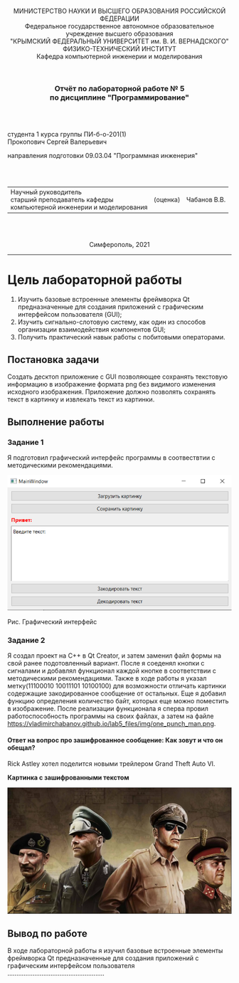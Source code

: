 <p align="center">МИНИСТЕРСТВО НАУКИ  И ВЫСШЕГО ОБРАЗОВАНИЯ РОССИЙСКОЙ ФЕДЕРАЦИИ<br>
Федеральное государственное автономное образовательное учреждение высшего образования<br>
"КРЫМСКИЙ ФЕДЕРАЛЬНЫЙ УНИВЕРСИТЕТ им. В. И. ВЕРНАДСКОГО"<br>
ФИЗИКО-ТЕХНИЧЕСКИЙ ИНСТИТУТ<br>
Кафедра компьютерной инженерии и моделирования</p>

<br>

<h3 align="center">Отчёт по лабораторной работе № 5<br> по дисциплине "Программирование"</h3>

<br><br>

<p>студента 1 курса группы ПИ-б-о-201(1)<br>
Прокопович Сергей Валерьевич<br>

направления подготовки 09.03.04 "Программная инженерия"</p>

<br><br>

<table>
<tr><td>Научный руководитель<br> старший преподаватель кафедры<br> компьютерной инженерии и моделирования</td>

<td>(оценка)</td>

<td>Чабанов В.В.</td>

</tr>

</table>

<br><br>

<p align="center">Симферополь, 2021</p>

<hr>

# Цель лабораторной работы

1. Изучить базовые встроенные элементы фреймворка Qt предназначенные  для создания приложений с графическим интерфейсом пользователя (GUI);
2. Изучить сигнально-слотовую систему, как один из способов организации взаимодействия компонентов GUI;
3. Получить практический навык работы с побитовыми операторами.

## Постановка задачи

Создать десктоп приложение с GUI позволяющее сохранять текстовую  информацию в изображение формата png без видимого изменения исходного  изображения. Приложение должно позволять сохранять текст в картинку и  извлекать текст из картинки.

## Выполнение работы 

### **Задание 1**

Я подготовил графический интерфейс программы в соотвествтии с методическими рекомендациями.

![](https://github.com/Pserega-sys/Programming/blob/master/Lab/05/pictures/interface.PNG)

Рис. Графический интерфейс

### **Задание 2**

Я создал проект на C++ в Qt Creator, и затем заменил файл формы на свой ранее подотовленный вариант. После я соеденял кнопки с сигналами и добавлял функционал каждой кнопке в соответствии с методическими рекомендациями. Также в ходе работы я указал метку(11100010 10011101 10100100) для возможности отличать картинки содержащие закодированное сообщение от остальных. Еще я добавил функцию определения количество байт, которых еще можно поместить в изображение. После реализации функционала я сперва провил работоспособность программы на своих файлах, а затем на файле https://vladimirchabanov.github.io/lab5_files/img/one_punch_man.png.

#### **Ответ на вопрос про зашифрованное сообщение: Как зовут и что он обещал?**

Rick Astley хотел поделится новыми трейлером Grand Theft Auto VI.

**Картинка с зашифрованными текстом**

![](https://github.com/Pserega-sys/Programming/blob/master/Lab/05/pictures/hoi.PNG)

## **Вывод по работе**

В ходе лабораторной работы я изучил базовые встроенные элементы фреймворка Qt предназначенные  для создания приложений с графическим интерфейсом пользователя ......................................................